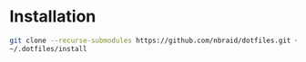 # Installation

```bash
git clone --recurse-submodules https://github.com/nbraid/dotfiles.git ~/.dotfiles
~/.dotfiles/install
```

